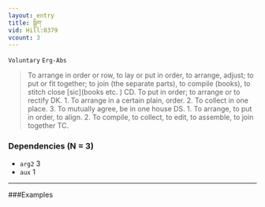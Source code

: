 ```yaml
---
layout: entry
title: སྒྲིག་
vid: Hill:0379
vcount: 3
---
```

`Voluntary` `Erg-Abs`
> To arrange in order or row, to lay or put in order, to arrange, adjust; to put or fit together; to join (the separate parts), to compile (books), to stitch close [sic](books etc\.
) CD\.
 To put in order; to arrange or to rectify DK\.
 1\.
 To arrange in a certain plain, order\.
 2\.
 To collect in one place\.
 3\.
 To mutually agree, be in one house DS\.
1\.
 To arrange, to put in order, to align\.
 2\.
 To compile, to collect, to edit, to assemble, to join together TC\.

### Dependencies (N = 3)
* `arg2` 3
* `aux` 1

---

###Examples



